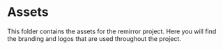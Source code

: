 # Assets

This folder contains the assets for the remirror project. Here you will find the
branding and logos that are used throughout the project.

